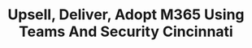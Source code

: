 ---
state: OH
region: Central
title: Upsell, Deliver, Adopt M365 Using Teams And Security Cincinnati
event_url: https://aka.ms/M365PartnerEvent
start_date: 2020-04-28
cost: Free
topics: [ msteams, security, m365 ]
---